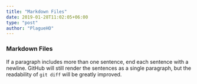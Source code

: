 ```yaml
---
title: "Markdown Files"
date: 2019-01-28T11:02:05+06:00
type: "post"
author: "PlagueHO"
---
```


### Markdown Files

If a paragraph includes more than one sentence, end each sentence with a newline.
GitHub will still render the sentences as a single paragraph, but the readability of `git diff` will be greatly improved.